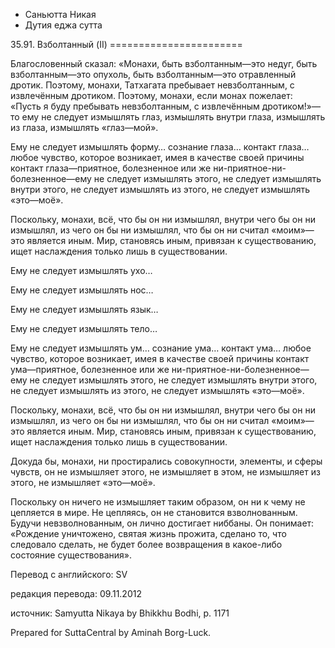 









* Саньютта Никая
* Дутия еджа сутта


35\.91\. Взболтанный \(II\)
\=\=\=\=\=\=\=\=\=\=\=\=\=\=\=\=\=\=\=\=\=\=\=



Благословенный сказал: «Монахи, быть взболтанным—это недуг, быть взболтанным—это опухоль, быть взболтанным—это отравленный дротик\. Поэтому, монахи, Татхагата пребывает невзболтанным, с извлечённым дротиком\. Поэтому, монахи, если монах пожелает: «Пусть я буду пребывать невзболтанным, с извлечённым дротиком\!»—то ему не следует измышлять глаз, измышлять внутри глаза, измышлять из глаза, измышлять «глаз—мой»\.


Ему не следует измышлять форму… сознание глаза… контакт глаза… любое чувство, которое возникает, имея в качестве своей причины контакт глаза—приятное, болезненное или же ни\-приятное\-ни\-болезненное—ему не следует измышлять этого, не следует измышлять внутри этого, не следует измышлять из этого, не следует измышлять «это—моё»\.


Поскольку, монахи, всё, что бы он ни измышлял, внутри чего бы он ни измышлял, из чего он бы ни измышлял, что бы он ни считал «моим»—это является иным\. Мир, становясь иным, привязан к существованию, ищет наслаждения только лишь в существовании\.


Ему не следует измышлять ухо…


Ему не следует измышлять нос…


Ему не следует измышлять язык…


Ему не следует измышлять тело…


Ему не следует измышлять ум… сознание ума… контакт ума… любое чувство, которое возникает, имея в качестве своей причины контакт ума—приятное, болезненное или же ни\-приятное\-ни\-болезненное—ему не следует измышлять этого, не следует измышлять внутри этого, не следует измышлять из этого, не следует измышлять «это—моё»\.


Поскольку, монахи, всё, что бы он ни измышлял, внутри чего бы он ни измышлял, из чего он бы ни измышлял, что бы он ни считал «моим»—это является иным\. Мир, становясь иным, привязан к существованию, ищет наслаждения только лишь в существовании\.


Докуда бы, монахи, ни простирались совокупности, элементы, и сферы чувств, он не измышляет этого, не измышляет в этом, не измышляет из этого, не измышляет «это—моё»\.


Поскольку он ничего не измышляет таким образом, он ни к чему не цепляется в мире\. Не цепляясь, он не становится взволнованным\. Будучи невзволнованным, он лично достигает ниббаны\. Он понимает: «Рождение уничтожено, святая жизнь прожита, сделано то, что следовало сделать, не будет более возвращения в какое\-либо состояние существования»\.



Перевод с английского: SV


редакция перевода: 09\.11\.2012


источник: Samyutta Nikaya by Bhikkhu Bodhi, p\. 1171


Prepared for SuttaCentral by Aminah Borg\-Luck\.






